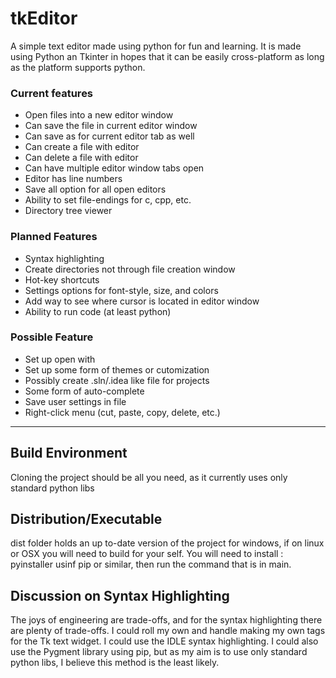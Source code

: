 # tkEditor
A simple text editor made using python for fun and learning. 
It is made using Python an Tkinter in hopes that it can be easily cross-platform as long as the platform supports python.

### Current features
- Open files into a new editor window
- Can save the file in current editor window
- Can save as for current editor tab as well
- Can create a file with editor
- Can delete a file with editor
- Can have multiple editor window tabs open
- Editor has line numbers
- Save all option for all open editors
- Ability to set file-endings for c, cpp, etc.
- Directory tree viewer 

### Planned Features
- Syntax highlighting
- Create directories not through file creation window
- Hot-key shortcuts
- Settings options for font-style, size, and colors
- Add way to see where cursor is located in editor window
- Ability to run code (at least python)

### Possible Feature
- Set up open with
- Set up some form of themes or cutomization
- Possibly create .sln/.idea like file for projects
- Some form of auto-complete
- Save user settings in file
- Right-click menu (cut, paste, copy, delete, etc.)

***

## Build Environment
Cloning the project should be all you need, as it currently uses only standard python libs 

## Distribution/Executable
dist folder holds an up to-date version of the project for windows, if on linux or OSX you will need to build for your self.
You will need to install : pyinstaller usinf pip or similar, then run the command that is in main.

## Discussion on Syntax Highlighting
The joys of engineering are trade-offs, and for the syntax highlighting there are plenty of trade-offs.
I could roll my own and handle making my own tags for the Tk text widget. I could use the IDLE syntax highlighting.
I could also use the Pygment library using pip, but as my aim is to use only standard python libs, 
I believe this method is the least likely. 
